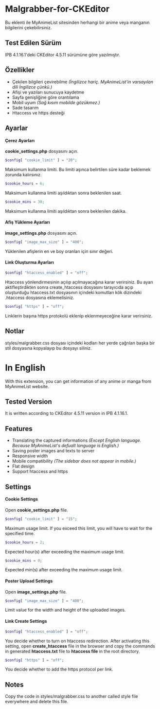 # Malgrabber-for-CKEditor
Bu eklenti ile MyAnimeList sitesinden herhangi bir anime veya manganın bilgilerini çekebilirsiniz.

## Test Edilen Sürüm
IPB 4.1.16.1'deki CKEditor 4.5.11 sürümüne göre yazılmıştır.

## Özellikler
- Çekilen bilgileri çevirebilme *(İngilizce hariç. MyAnimeList'in varsayılan dili İngilizce çünkü.)*
- Afişi ve yazıları sunucuya kaydetme
- Sayfa genişliğine göre orantılama
- Mobil uyum *(Sağ kısım mobilde gözükmez.)*
- Sade tasarım
- Htaccess ve https desteği

## Ayarlar
#### Çerez Ayarları
**cookie_settings.php** dosyasını açın.

```php
$config[ "cookie_limit" ] = "20";
```
Maksimum kullanma limiti. Bu limiti aşınca belirtilen süre kadar beklemek zorunda kalırsınız.

```php
$cookie_hours = 6;
```
Maksimum kullanma limiti aşıldıktan sonra beklenilen saat.

```php
$cookie_mins = 30;
```
Maksimum kullanma limiti aşıldıktan sonra beklenilen dakika.

#### Afiş Yükleme Ayarları
**image_settings.php** dosyasını açın.

```php
$config[ "image_max_size" ] = "400";
```
Yüklenilen afişlerin en ve boy oranları için sınır değeri.

#### Link Oluşturma Ayarları
```php
$config[ "htaccess_enabled" ] = "off";
```
Htaccess yönlendirmesinin açılıp açılmayacağına karar verirsiniz. Bu ayarı aktifleştirdikten sonra create_htaccess dosyasını tarayıcıda açıp oluşturduğu htaccess.txt dosyasının içindeki komutları kök dizindeki .htaccess dosyasına eklemelisiniz.

```php
$config[ "https" ] = "off";
```
Linklerin başına https protokolü eklenip eklenmeyeceğine karar verirsiniz.

## Notlar
styles/malgrabber.css dosyası içindeki kodları her yerde çağrılan başka bir stil dosyasına kopyalayıp bu dosyayı siliniz.

# In English
With this extension, you can get information of any anime or manga from MyAnimeList website.

## Tested Version
It is written according to CKEditor 4.5.11 version in IPB 4.1.16.1.

## Features
- Translating the captured informations *(Except English language. Because MyAnimeList's defualt language is English.)*
- Saving poster images and texts to server
- Responsive width
- Mobile compatibility *(The sidebar does not appear in mobile.)*
- Flat design
- Support htaccess and https

## Settings
#### Cookie Settings
Open **cookie_settings.php** file.

```php
$config[ "cookie_limit" ] = "15";
```
Maximum usage limit. If you exceed this limit, you will have to wait for the specified time.

```php
$cookie_hours = 2;
```
Expected hour(s) after exceeding the maximum usage limit.

```php
$cookie_mins = 0;
```
Expected min(s) after exceeding the maximum usage limit.

#### Poster Upload Settings
Open **image_settings.php** file.

```php
$config[ "image_max_size" ] = "400";
```
Limit value for the width and height of the uploaded images.

#### Link Create Settings
```php
$config[ "htaccess_enabled" ] = "off";
```
You decide whether to turn on htaccess redirection. After activating this setting, open **create_htaccess** file in the browser and copy the commands in generated **htaccess.txt** file to **htaccess file** in the root directory.

```php
$config[ "https" ] = "off";
```
You decide whether to add the https protocol per link.

## Notes
Copy the code in styles/malgrabber.css to another called style file everywhere and delete this file.